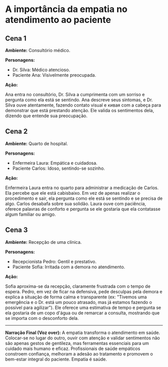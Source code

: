 # A importância da empatia no atendimento ao paciente

## Cena 1

**Ambiente:** Consultório médico.

**Personagens:**

* Dr. Silva: Médico atencioso.
* Paciente Ana: Visivelmente preocupada.

**Ação:**

Ana entra no consultório, Dr. Silva a cumprimenta com um sorriso e pergunta como ela está se sentindo. Ana descreve seus sintomas, e Dr. Silva ouve atentamente, fazendo contato visual e кивая com a cabeça para demonstrar que está prestando atenção. Ele valida os sentimentos dela, dizendo que entende sua preocupação.

## Cena 2

**Ambiente:** Quarto de hospital.

**Personagens:**

* Enfermeira Laura: Empática e cuidadosa.
* Paciente Carlos: Idoso, sentindo-se sozinho.

**Ação:**

Enfermeira Laura entra no quarto para administrar a medicação de Carlos. Ela percebe que ele está cabisbaixo. Em vez de apenas realizar o procedimento e sair, ela pergunta como ele está se sentindo e se precisa de algo. Carlos desabafa sobre sua solidão. Laura ouve com paciência, oferece palavras de conforto e pergunta se ele gostaria que ela contatasse algum familiar ou amigo.

## Cena 3

**Ambiente:** Recepção de uma clínica.

**Personagens:**

* Recepcionista Pedro: Gentil e prestativo.
* Paciente Sofia: Irritada com a demora no atendimento.

**Ação:**

Sofia aproxima-se da recepção, claramente frustrada com o tempo de espera. Pedro, em vez de ficar na defensiva, pede desculpas pela demora e explica a situação de forma calma e transparente (ex: "Tivemos uma emergência e o Dr. está um pouco atrasado, mas já estamos fazendo o possível para agilizar"). Ele oferece uma estimativa de tempo e pergunta se ela gostaria de um copo d'água ou de remarcar a consulta, mostrando que se importa com o desconforto dela.

---

**Narração Final (Voz over):** A empatia transforma o atendimento em saúde. Colocar-se no lugar do outro, ouvir com atenção e validar sentimentos não são apenas gestos de gentileza, mas ferramentas essenciais para um cuidado mais humano e eficaz. Profissionais de saúde empáticos constroem confiança, melhoram a adesão ao tratamento e promovem o bem-estar integral do paciente. Empatia é saúde.
